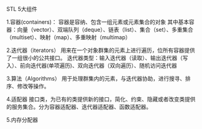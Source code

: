 STL 5大组件

1.容器(containers)：
容器是容纳、包含一组元素或元素集合的对象
其中基本容器：向量（vector）、双端队列（deque）、链表（list）、集合（set）、多重集合（multiset）、映射（map）、多重映射（multimap）

2.迭代器（iterators）
用来在一个对象群集的元素上进行遍历，位所有容器提供了一组很小的公共接口。
迭代器类型：输入迭代器（读取）、输出迭代器（写入）、前向迭代器(单项遍历)、双向迭代器（双向遍历）、随机访问迭代器

3.算法（Algorithms）
用于处理群集内的元素，与迭代器协助，进行搜寻、排序、修改等操作。

4.适配器
接口类，为已有的类提供新的接口，简化、约束、隐藏或者改变类提供的服务集合。分为容器适配器、迭代器适配器、函数适配器。

5.内存分配器
